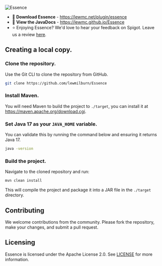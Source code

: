 ![Essence](https://cdn.modrinth.com/data/cached_images/1a9959eb6d98d5e50f561c021de086a8212cc7cc.png)

- 💾 **Download Essence** - https://lewmc.net/plugin/essence
- 🔧 **View the JavaDocs** - https://lewmc.github.io/Essence
- ⭐ Enjoying Essence? We'd love to hear your feedback on Spigot. Leave us a review [here](https://www.spigotmc.org/resources/essence.114553/). 

## Creating a local copy.

### Clone the repository.

Use the Git CLI to clone the repository from GitHub.

```sh
git clone https://github.com/lewmilburn/Essence
```

### Install Maven.

You will need Maven to build the project to `./target`, you can install it at https://maven.apache.org/download.cgi.

### Set Java 17 as your `JAVA_HOME` variable.

You can validate this by running the command below and ensuring it returns Java 17.

```sh
java -version
```

### Build the project.

Navigate to the cloned repository and run:

```sh
mvn clean install
```

This will compile the project and package it into a JAR file in the `./target` directory.

## Contributing

We welcome contributions from the community. Please fork the repository, make your changes, and submit a pull request.

## Licensing

Essence is licensed under the Apache License 2.0. See [LICENSE](LICENSE) for more information.
